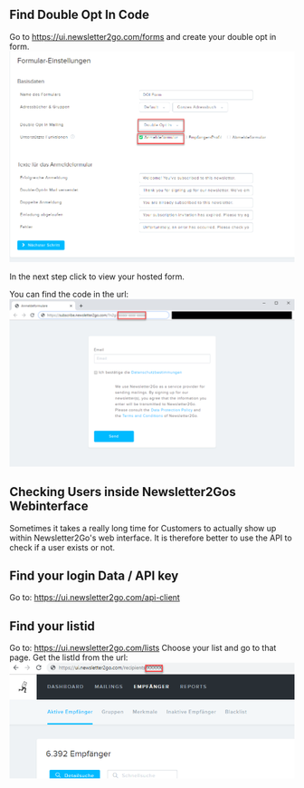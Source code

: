 ## Find Double Opt In Code
Go to https://ui.newsletter2go.com/forms and create your double opt in form. ![nl2goform](../../img/newsletter2go/create-form-1.png)

In the next step click to view your hosted form.

You can find the code in the url: ![code](../../img/newsletter2go/create-form-2.png)

## Checking Users inside Newsletter2Gos Webinterface
Sometimes it takes a really long time for Customers to actually show up within Newsletter2Go's web interface. It is therefore better to use the API to check if a user exists or not.

## Find your login Data / API key
Go to: https://ui.newsletter2go.com/api-client

## Find your listid
Go to: https://ui.newsletter2go.com/lists
Choose your list and go to that page.
Get the listId from the url:
![listId](../../img/newsletter2go/list-id-1.png)